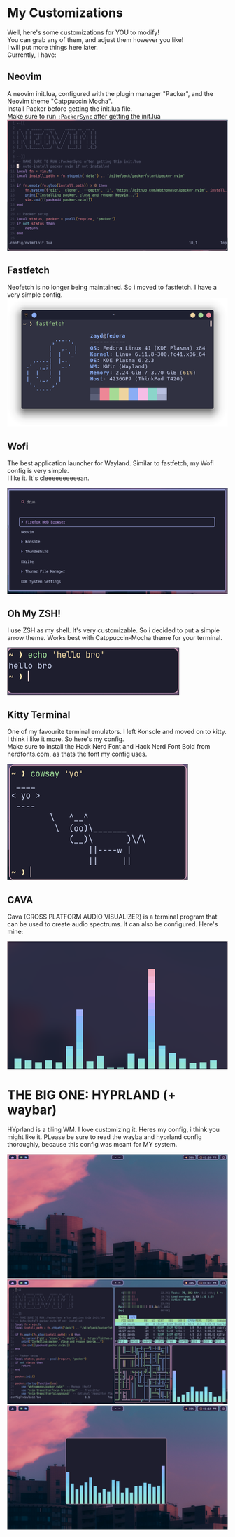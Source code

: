 # My Customizations
Well, here's some customizations for YOU to modify!\
You can grab any of them, and adjust them however you like!\
I will put more things here later.\
Currently, I have:
## Neovim
A neovim init.lua, configured with the plugin manager "Packer", and the Neovim theme "Catppuccin Mocha".\
Install Packer before getting the init.lua file.\
Make sure to run `:PackerSync` after getting the init.lua
![Neovim](screenshots/neovim.png)
## Fastfetch
Neofetch is no longer being maintained. So i moved to fastfetch. I have a very simple config.
![Fastfetch](screenshots/fastfetch.png)
## Wofi
The best application launcher for Wayland. Similar to fastfetch, my Wofi config is very simple.\
I like it. It's cleeeeeeeeeean.

![Rofi](screenshots/wofi.png)
## Oh My ZSH!
I use ZSH as my shell. It's very customizable. So i decided to put a simple arrow theme. Works best with Catppuccin-Mocha theme for your terminal.

![OhMyZSH](screenshots/ohmyzsh2.png)
## Kitty Terminal
One of my favourite terminal emulators. I left Konsole and moved on to kitty. I think i like it more. So here's my config.\
Make sure to install the Hack Nerd Font and Hack Nerd Font Bold from nerdfonts.com, as thats the font my config uses.

![kitty](screenshots/kitty2.png)
## CAVA
Cava (CROSS PLATFORM AUDIO VISUALIZER) is a terminal program that can be used to create audio spectrums. It can also be configured. Here's mine:

![cava](screenshots/cava2.png)
# THE BIG ONE: HYPRLAND (+ waybar)
HYprland is a tiling WM. I love customizing it. Heres my config, i think you might like it. PLease be sure to read the wayba and hyprland config thoroughly, because this config was meant for MY system.

![bruh](screenshots/hypr2.png) ![bruh](screenshots/busy2.png) ![bruh](screenshots/cava3.png)
